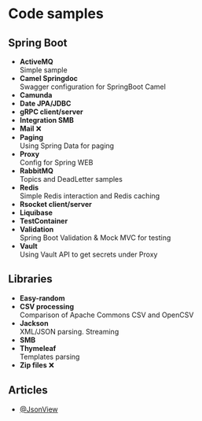 # Code samples

## Spring Boot

- **ActiveMQ**\
  Simple sample
- **Camel Springdoc**\
  Swagger configuration for SpringBoot Camel
- **Camunda**
- **Date JPA/JDBC**
- **gRPC client/server**
- **Integration SMB**
- **Mail** &#x274C;
- **Paging**\
  Using Spring Data for paging
- **Proxy**\
  Config for Spring WEB
- **RabbitMQ**\
  Topics and DeadLetter samples
- **Redis**\
  Simple Redis interaction and Redis caching
- **Rsocket client/server**
- **Liquibase**
- **TestContainer**
- **Validation**\
  Spring Boot Validation & Mock MVC for testing
- **Vault**\
  Using Vault API to get secrets under Proxy

## Libraries

- **Easy-random**
- **CSV processing**\
  Comparison of Apache Commons CSV and OpenCSV
- **Jackson**\
  XML/JSON parsing. Streaming
- **SMB**
- **Thymeleaf**\
  Templates parsing
- **Zip files** &#x274C;


## Articles

- [@JsonView](https://reflectoring.io/jackson-jsonview-tutorial/)

[//]: # (
TODO
zip
сертификаты?
брокеры сообщений
security
web socket
cookie
OAuth
)
